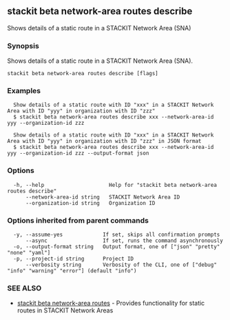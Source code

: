## stackit beta network-area routes describe

Shows details of a static route in a STACKIT Network Area (SNA)

### Synopsis

Shows details of a static route in a STACKIT Network Area (SNA).

```
stackit beta network-area routes describe [flags]
```

### Examples

```
  Show details of a static route with ID "xxx" in a STACKIT Network Area with ID "yyy" in organization with ID "zzz"
  $ stackit beta network-area routes describe xxx --network-area-id yyy --organization-id zzz

  Show details of a static route with ID "xxx" in a STACKIT Network Area with ID "yyy" in organization with ID "zzz" in JSON format
  $ stackit beta network-area routes describe xxx --network-area-id yyy --organization-id zzz --output-format json
```

### Options

```
  -h, --help                     Help for "stackit beta network-area routes describe"
      --network-area-id string   STACKIT Network Area ID
      --organization-id string   Organization ID
```

### Options inherited from parent commands

```
  -y, --assume-yes             If set, skips all confirmation prompts
      --async                  If set, runs the command asynchronously
  -o, --output-format string   Output format, one of ["json" "pretty" "none" "yaml"]
  -p, --project-id string      Project ID
      --verbosity string       Verbosity of the CLI, one of ["debug" "info" "warning" "error"] (default "info")
```

### SEE ALSO

* [stackit beta network-area routes](./stackit_beta_network-area_routes.md)	 - Provides functionality for static routes in STACKIT Network Areas


